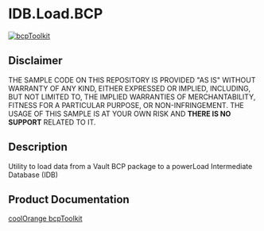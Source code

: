# IDB.Load.BCP

[![bcpToolkit](https://img.shields.io/badge/coolOrange%20powerLoad-21-orange.svg)](https://www.coolorange.com/products/powerload/)

## Disclaimer

THE SAMPLE CODE ON THIS REPOSITORY IS PROVIDED "AS IS" WITHOUT WARRANTY OF ANY KIND, EITHER EXPRESSED OR IMPLIED, INCLUDING, BUT NOT LIMITED TO, THE IMPLIED WARRANTIES OF MERCHANTABILITY, FITNESS FOR A PARTICULAR PURPOSE, OR NON-INFRINGEMENT.
THE USAGE OF THIS SAMPLE IS AT YOUR OWN RISK AND **THERE IS NO SUPPORT** RELATED TO IT.

## Description

Utility to load data from a Vault BCP package to a powerLoad Intermediate Database (IDB)

## Product Documentation

[coolOrange bcpToolkit](https://www.coolorange.com/wiki/doku.php?id=bcptoolkit)
